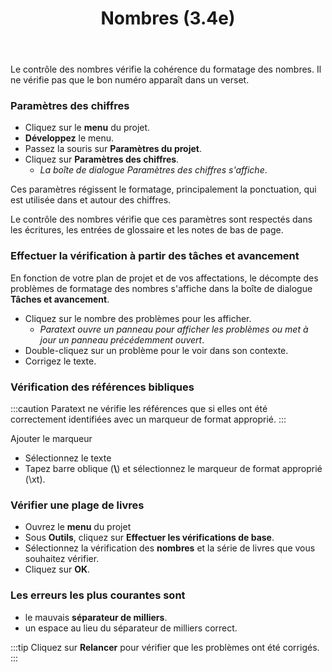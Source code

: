 ﻿---
title: Nombres (3.4e)
---
Le contrôle des nombres vérifie la cohérence du formatage des nombres. Il ne vérifie pas que le bon numéro apparaît dans un verset.

### Paramètres des chiffres

-  Cliquez sur le **menu** du projet.
-  **Développez** le menu.
-  Passez la souris sur **Paramètres du projet**.
-  Cliquez sur **Paramètres des chiffres**.  
   -  *La boîte de dialogue Paramètres des chiffres s'affiche*.

Ces paramètres régissent le formatage, principalement la ponctuation, qui est utilisée dans et autour des chiffres.

Le contrôle des nombres vérifie que ces paramètres sont respectés dans les écritures, les entrées de glossaire et les notes de bas de page.

### Effectuer la vérification à partir des tâches et avancement

En fonction de votre plan de projet et de vos affectations, le décompte des problèmes de formatage des nombres s'affiche dans la boîte de dialogue **Tâches et avancement**.

-  Cliquez sur le nombre des problèmes pour les afficher.  
   -  *Paratext ouvre un panneau pour afficher les problèmes ou met à jour un panneau précédemment ouvert*.
-  Double-cliquez sur un problème pour le voir dans son contexte.
-  Corrigez le texte.

### Vérification des références bibliques
:::caution
Paratext ne vérifie les références que si elles ont été correctement identifiées avec un marqueur de format approprié.
:::

Ajouter le marqueur  
-  Sélectionnez le texte
-  Tapez barre oblique (**\\**) et sélectionnez le marqueur de format approprié (\\xt).

### Vérifier une plage de livres

-  Ouvrez le **menu** du projet
-  Sous **Outils**, cliquez sur **Effectuer les vérifications de base**.
-  Sélectionnez la vérification des **nombres** et la série de livres que vous souhaitez vérifier.
-  Cliquez sur **OK**.

### Les erreurs les plus courantes sont

-  le mauvais **séparateur de milliers**.
-  un espace au lieu du séparateur de milliers correct.

:::tip
Cliquez sur **Relancer** pour vérifier que les problèmes ont été corrigés.
:::
